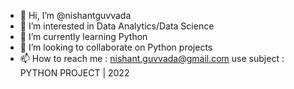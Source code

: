 - 👋 Hi, I’m @nishantguvvada
- 👀 I’m interested in Data Analytics/Data Science
- 🌱 I’m currently learning Python
- 💞️ I’m looking to collaborate on Python projects
- 📫 How to reach me : nishant.guvvada@gmail.com use subject : PYTHON PROJECT | 2022

<!---
nishantguvvada/nishantguvvada is a ✨ special ✨ repository because its `README.md` (this file) appears on your GitHub profile.
You can click the Preview link to take a look at your changes.
--->
